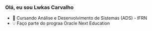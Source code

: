 ### Olá, eu sou Lwkas Carvalho 
- 🌱 Cursando Análise e Desenvolvimento de Sistemas (ADS) - IFRN
- 💡 Faço parte do prograa Oracle Next Education
